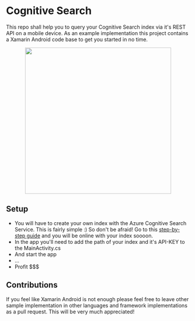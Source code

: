 # Cognitive Search
This repo shall help you to query your Cognitive Search index via it's REST API on a mobile device. As an example implementation this project contains a Xamarin Android code base to get you started in no time.

<p align="center">
<img src="https://drive.google.com/uc?id=1iA3UtwGuelZZo-0UH_etPzdCbLWbs4Sx" width="400">
</p>

## Setup
  - You will have to create your own index with the Azure Cognitive Search Service. This is fairly simple :) So don't be afraid! Go to this [step-by-step guide](https://docs.microsoft.com/en-us/azure/search/cognitive-search-quickstart-blob) and you will be online with your index soooon. 
  - In the app you'll need to add the path of your index and it's API-KEY to the MainActivity.cs
  - And start the app
  - ...
  - Profit $$$
  
## Contributions
If you feel like Xamarin Android is not enough please feel free to leave other sample implementation in other languages and framework implementations as a pull request. This will be very much appreciated!
  
  
